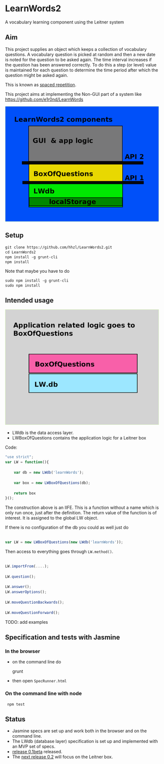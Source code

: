 # LearnWords2
A vocabulary learning component using the Leitner system

## Aim

This project supplies an object which keeps a collection of vocabulary questions. A vocabulary question is picked at random and then a new date is noted for the question to be asked again. The time interval increases if the question has been answered correctly. To do this a step (or level) value is maintained for each question to determine the time period after which the question might be asked again.

This is known as [spaced repetition](https://en.wikipedia.org/wiki/Spaced_repetition).


This project aims at implementing the Non-GUI part of a system like 
https://github.com/e1r0nd/LearnWords

![learnwords2-layers](docs/LW2-context.png)


## Setup 

````	
git clone https://github.com/hhzl/LearnWords2.git
cd LearnWords2
npm install -g grunt-cli
npm install
````

Note that maybe you have to do

````
sudo npm install -g grunt-cli
sudo npm install
````

## Intended usage

![learnwords2-layers](docs/learnwords2-layers.png)

- LWdb is the data access layer.
- LWBoxOfQuestions contains the application logic for a Leitner box


Code:

````JavaScript
"use strict";
var LW = function(){

	var db = new LWdb('learnWords');

	var box = new LWBoxOfQuestions(db);

	return box
}();

````

The construction above is an IIFE.
This is a function without a name which is only run once, just after the definition.
The return value of the function is of interest. It is assigned to the global LW object.

If there is no configuration of the db you could as well just do

````JavaScript

var LW = new LWBoxOfQuestions(new LWdb('learnWords'));


````


Then access to everything goes through  ``LW.method()``.

````JavaScript

LW.importFrom(....);

LW.question();

LW.answer();
LW.answerOptions();

LW.moveQuestionBackwards();

LW.moveQuestionForward();

````

 
TODO: add examples



## Specification and tests with Jasmine

### In the browser

- on the command line do

     grunt

- then open ``SpecRunner.html``


### On the command line with node

     npm test


## Status

* Jasmine specs are set up and work both in the browser and on the command line.
* The LWdb (database layer) specification is set up and implemented with an MVP set of specs. 
* [release 0.1beta](https://github.com/hhzl/LearnWords2/milestone/1) released.
* The [next release 0.2](https://github.com/hhzl/LearnWords2/milestone/2) will focus on the Leitner box.



